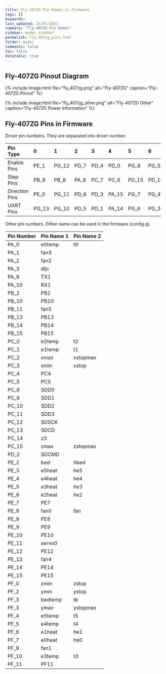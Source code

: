 ```yaml
---
title: Fly-407ZG Pin Names in Firmware
tags: []
keywords: 
last_updated: 25/01/2021
summary: "Fly-407ZG Pin Names"
sidebar: mydoc_sidebar
permalink: fly_407zg_pins.html
folder: mydoc
comments: false
toc: false
datatable: true
---
```


## Fly-407ZG Pinout Diagram

{% include image.html file="fly_407zg.png" alt="Fly-407ZG" caption="Fly-407ZG Pinout" %}

{% include image.html file="fly_407zg_other.png" alt="Fly-407ZG Other" caption="Fly-407ZG Power Information" %}

## Fly-407ZG Pins in Firmware

Driver pin numbers. They are separated into driver number.

<div class="datatable-begin"></div>

|Pin Type|0|1|2|3|4|5|6|7|8|
| :------------- |:-------------|:-------------|:-------------|:-------------|:-------------|:-----|:--|:--|:--|
|Enable Pins|PE_1|PG_12|PD_7|PD_4|PD_0|PG_8|PG_5|PG_2|PD_9|
|Step Pins|PB_9|PB_8|PA_8|PC_7|PC_6|PD_15|PD_14|PD_13|PD_12|
|Direction Pins|PE_0|PG_11|PD_6|PD_3|PA_15|PG_7|PG_4|PD_11|PD_8|
|UART Pins|PG_13|PG_10|PD_5|PD_1|PA_14|PG_6|PG_3|PD_10|PB_12|

<div class="datatable-end"></div>

Other pin numbers. Either name can be used in the firmware (config.g).

<div class="datatable-begin"></div>

|Pin Number|Pin Name 1|Pin Name 2|
| :------------- |:-------------|:-------------|
|PA_0|e0temp|t0|
|PA_1|fan3||
|PA_2|fan2||
|PA_3|dljc||
|PA_9|TX1||
|PA_10|RX1||
|PB_2|PB2||
|PB_10|PB10||
|PB_11|fan5||
|PB_13|PB13||
|PB_14|PB14||
|PB_15|PB15||
|PC_0|e2temp|t2|
|PC_1|e1temp|t1|
|PC_2|xmax|xstopmax|
|PC_3|xmin|xstop|
|PC_4|PC4||
|PC_5|PC5||
|PC_8|SDD0||
|PC_9|SDD1||
|PC_10|SDD2||
|PC_11|SDD3||
|PC_12|SDSCK||
|PC_13|SDCD||
|PC_14|z3||
|PC_15|zmax|zstopmax|
|PD_2|SDCMD||
|PE_2|bed|hbed|
|PE_3|e5heat|he5|
|PE_4|e4heat|he4|
|PE_5|e3heat|he3|
|PE_6|e2heat|he2|
|PE_7|PE7||
|PE_8|fan0|fan|
|PE_8|PE8||
|PE_9|PE9||
|PE_10|PE10||
|PE_11|servo0||
|PE_12|PE12||
|PE_13|fan4||
|PE_14|PE14||
|PE_15|PE15||
|PF_0|zmin|zstop|
|PF_2|ymin|ystop|
|PF_3|bedtemp|tb|
|PF_3|ymax|ystopmax|
|PF_4|e5temp|t5|
|PF_5|e4temp|t4|
|PF_6|e1heat|he1|
|PF_7|e0heat|he0|
|PF_9|fan1||
|PF_10|e3temp|t3|
|PF_11|PF11||

<div class="datatable-end"></div>